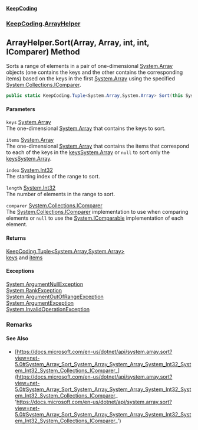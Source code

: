 #### [KeepCoding](index.md 'index')
### [KeepCoding](KeepCoding.md 'KeepCoding').[ArrayHelper](ArrayHelper.md 'KeepCoding.ArrayHelper')
## ArrayHelper.Sort(Array, Array, int, int, IComparer) Method
Sorts a range of elements in a pair of one-dimensional [System.Array](https://docs.microsoft.com/en-us/dotnet/api/System.Array 'System.Array') objects (one contains the keys and the other contains the corresponding items) based on the keys in the first [System.Array](https://docs.microsoft.com/en-us/dotnet/api/System.Array 'System.Array') using the specified [System.Collections.IComparer](https://docs.microsoft.com/en-us/dotnet/api/System.Collections.IComparer 'System.Collections.IComparer').  
```csharp
public static KeepCoding.Tuple<System.Array,System.Array> Sort(this System.Array keys, System.Array items, int index, int length, System.Collections.IComparer comparer);
```
#### Parameters
<a name='KeepCoding.ArrayHelper.Sort(System.Array.System.Array.int.int.System.Collections.IComparer).keys'></a>
`keys` [System.Array](https://docs.microsoft.com/en-us/dotnet/api/System.Array 'System.Array')  
The one-dimensional [System.Array](https://docs.microsoft.com/en-us/dotnet/api/System.Array 'System.Array') that contains the keys to sort.
  
<a name='KeepCoding.ArrayHelper.Sort(System.Array.System.Array.int.int.System.Collections.IComparer).items'></a>
`items` [System.Array](https://docs.microsoft.com/en-us/dotnet/api/System.Array 'System.Array')  
The one-dimensional [System.Array](https://docs.microsoft.com/en-us/dotnet/api/System.Array 'System.Array') that contains the items that correspond to each of the keys in the [keys](ArrayHelper.Sort.zd9WcoCAb3Wa3gKjBgERzw.md#KeepCoding.ArrayHelper.Sort(System.Array.System.Array.int.int.System.Collections.IComparer).keys 'KeepCoding.ArrayHelper.Sort(System.Array, System.Array, int, int, System.Collections.IComparer).keys')[System.Array](https://docs.microsoft.com/en-us/dotnet/api/System.Array 'System.Array') or `null` to sort only the [keys](ArrayHelper.Sort.zd9WcoCAb3Wa3gKjBgERzw.md#KeepCoding.ArrayHelper.Sort(System.Array.System.Array.int.int.System.Collections.IComparer).keys 'KeepCoding.ArrayHelper.Sort(System.Array, System.Array, int, int, System.Collections.IComparer).keys')[System.Array](https://docs.microsoft.com/en-us/dotnet/api/System.Array 'System.Array').
  
<a name='KeepCoding.ArrayHelper.Sort(System.Array.System.Array.int.int.System.Collections.IComparer).index'></a>
`index` [System.Int32](https://docs.microsoft.com/en-us/dotnet/api/System.Int32 'System.Int32')  
The starting index of the range to sort.
  
<a name='KeepCoding.ArrayHelper.Sort(System.Array.System.Array.int.int.System.Collections.IComparer).length'></a>
`length` [System.Int32](https://docs.microsoft.com/en-us/dotnet/api/System.Int32 'System.Int32')  
The number of elements in the range to sort.
  
<a name='KeepCoding.ArrayHelper.Sort(System.Array.System.Array.int.int.System.Collections.IComparer).comparer'></a>
`comparer` [System.Collections.IComparer](https://docs.microsoft.com/en-us/dotnet/api/System.Collections.IComparer 'System.Collections.IComparer')  
The [System.Collections.IComparer](https://docs.microsoft.com/en-us/dotnet/api/System.Collections.IComparer 'System.Collections.IComparer') implementation to use when comparing elements or `null` to use the [System.IComparable](https://docs.microsoft.com/en-us/dotnet/api/System.IComparable 'System.IComparable') implementation of each element.
  
#### Returns
[KeepCoding.Tuple&lt;](Tuple.T1.T2..md 'KeepCoding.Tuple&lt;T1,T2&gt;')[System.Array](https://docs.microsoft.com/en-us/dotnet/api/System.Array 'System.Array')[,](Tuple.T1.T2..md 'KeepCoding.Tuple&lt;T1,T2&gt;')[System.Array](https://docs.microsoft.com/en-us/dotnet/api/System.Array 'System.Array')[&gt;](Tuple.T1.T2..md 'KeepCoding.Tuple&lt;T1,T2&gt;')  
[keys](ArrayHelper.Sort.zd9WcoCAb3Wa3gKjBgERzw.md#KeepCoding.ArrayHelper.Sort(System.Array.System.Array.int.int.System.Collections.IComparer).keys 'KeepCoding.ArrayHelper.Sort(System.Array, System.Array, int, int, System.Collections.IComparer).keys') and [items](ArrayHelper.Sort.zd9WcoCAb3Wa3gKjBgERzw.md#KeepCoding.ArrayHelper.Sort(System.Array.System.Array.int.int.System.Collections.IComparer).items 'KeepCoding.ArrayHelper.Sort(System.Array, System.Array, int, int, System.Collections.IComparer).items')
#### Exceptions
[System.ArgumentNullException](https://docs.microsoft.com/en-us/dotnet/api/System.ArgumentNullException 'System.ArgumentNullException')  
[System.RankException](https://docs.microsoft.com/en-us/dotnet/api/System.RankException 'System.RankException')  
[System.ArgumentOutOfRangeException](https://docs.microsoft.com/en-us/dotnet/api/System.ArgumentOutOfRangeException 'System.ArgumentOutOfRangeException')  
[System.ArgumentException](https://docs.microsoft.com/en-us/dotnet/api/System.ArgumentException 'System.ArgumentException')  
[System.InvalidOperationException](https://docs.microsoft.com/en-us/dotnet/api/System.InvalidOperationException 'System.InvalidOperationException')  
### Remarks
#### See Also
- [https://docs.microsoft.com/en-us/dotnet/api/system.array.sort?view=net-5.0#System_Array_Sort_System_Array_System_Array_System_Int32_System_Int32_System_Collections_IComparer_](https://docs.microsoft.com/en-us/dotnet/api/system.array.sort?view=net-5.0#System_Array_Sort_System_Array_System_Array_System_Int32_System_Int32_System_Collections_IComparer_ 'https://docs.microsoft.com/en-us/dotnet/api/system.array.sort?view=net-5.0#System_Array_Sort_System_Array_System_Array_System_Int32_System_Int32_System_Collections_IComparer_')

